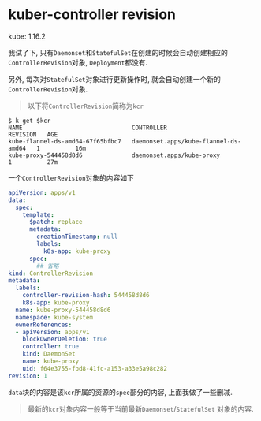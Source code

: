 # kuber-controller revision

kube: 1.16.2

我试了下, 只有`Daemonset`和`StatefulSet`在创建的时候会自动创建相应的`ControllerRevision`对象, `Deployment`都没有.

另外, 每次对`StatefulSet`对象进行更新操作时, 就会自动创建一个新的`ControllerRevision`对象.

> 以下将`ControllerRevision`简称为`kcr`

```console
$ k get $kcr
NAME                               CONTROLLER                             REVISION   AGE
kube-flannel-ds-amd64-67f65bfbc7   daemonset.apps/kube-flannel-ds-amd64   1          16m
kube-proxy-544458d8d6              daemonset.apps/kube-proxy              1          27m
```

一个`ControllerRevision`对象的内容如下

```yaml
apiVersion: apps/v1
data:
  spec:
    template:
      $patch: replace
      metadata:
        creationTimestamp: null
        labels:
          k8s-app: kube-proxy
      spec:
        ## 省略
kind: ControllerRevision
metadata:
  labels:
    controller-revision-hash: 544458d8d6
    k8s-app: kube-proxy
  name: kube-proxy-544458d8d6
  namespace: kube-system
  ownerReferences:
  - apiVersion: apps/v1
    blockOwnerDeletion: true
    controller: true
    kind: DaemonSet
    name: kube-proxy
    uid: f64e3755-fbd8-41fc-a153-a33e5a98c282
revision: 1
```

`data`块的内容是该`kcr`所属的资源的`spec`部分的内容, 上面我做了一些删减.

> 最新的`kcr`对象内容一般等于当前最新`Daemonset`/`StatefulSet` 对象的内容.
